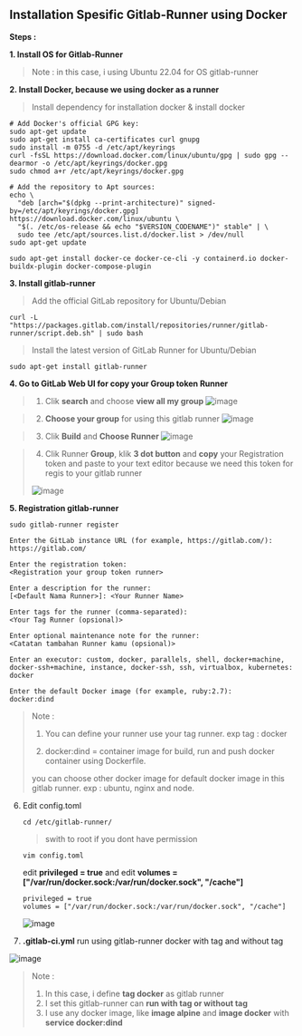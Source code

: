 ## Installation Spesific Gitlab-Runner using Docker

**Steps :**

**1. Install OS for Gitlab-Runner**

> Note : in this case, i using Ubuntu 22.04 for OS gitlab-runner


**2. Install Docker, because we using docker as a runner**
   
> Install dependency for installation docker & install docker
```
# Add Docker's official GPG key:
sudo apt-get update
sudo apt-get install ca-certificates curl gnupg
sudo install -m 0755 -d /etc/apt/keyrings
curl -fsSL https://download.docker.com/linux/ubuntu/gpg | sudo gpg --dearmor -o /etc/apt/keyrings/docker.gpg
sudo chmod a+r /etc/apt/keyrings/docker.gpg
```

```
# Add the repository to Apt sources:
echo \
  "deb [arch="$(dpkg --print-architecture)" signed-by=/etc/apt/keyrings/docker.gpg] https://download.docker.com/linux/ubuntu \
  "$(. /etc/os-release && echo "$VERSION_CODENAME")" stable" | \
  sudo tee /etc/apt/sources.list.d/docker.list > /dev/null
sudo apt-get update
```

```
sudo apt-get install docker-ce docker-ce-cli -y containerd.io docker-buildx-plugin docker-compose-plugin
```


**3. Install gitlab-runner**

> Add the official GitLab repository for Ubuntu/Debian
   
```
curl -L "https://packages.gitlab.com/install/repositories/runner/gitlab-runner/script.deb.sh" | sudo bash
```
> Install the latest version of GitLab Runner for Ubuntu/Debian
   
```
sudo apt-get install gitlab-runner
```

**4. Go to GitLab Web UI for copy your Group token Runner**
> 1. Clik **search** and choose **view all my group**
> ![image](https://github.com/fakhriyfasya/documentation/assets/67684999/e57f5ab0-763d-4706-8060-3e5495e923be)

> 2. **Choose your group** for using this gitlab runner
> ![image](https://github.com/fakhriyfasya/documentation/assets/67684999/f6f031f2-9b94-4abd-9086-c8564ec56df1)

> 3. Clik **Build** and **Choose Runner**
> ![image](https://github.com/fakhriyfasya/documentation/assets/67684999/419819a1-7a76-4e60-9876-f0fd41ac12b5)

> 4. Clik Runner **Group**, klik **3 dot button** and **copy** your Registration token and paste to your text editor because we need this token for regis to your gitlab runner
> 
> ![image](https://github.com/fakhriyfasya/documentation/assets/67684999/b083f417-b587-4f54-aa9f-cf603262bb9c)

   
**5. Registration gitlab-runner**
   
``` 
sudo gitlab-runner register
```

```
Enter the GitLab instance URL (for example, https://gitlab.com/):
https://gitlab.com/

Enter the registration token:
<Registration your group token runner>

Enter a description for the runner:
[<Default Nama Runner>]: <Your Runner Name>

Enter tags for the runner (comma-separated):
<Your Tag Runner (opsional)>

Enter optional maintenance note for the runner:
<Catatan tambahan Runner kamu (opsional)>

Enter an executor: custom, docker, parallels, shell, docker+machine, docker-ssh+machine, instance, docker-ssh, ssh, virtualbox, kubernetes:
docker

Enter the default Docker image (for example, ruby:2.7):
docker:dind 
```

> Note :
> 1. You can define your runner use your tag runner. exp tag : docker
>    
> 2. docker:dind = container image for build, run and push docker container using Dockerfile.
> 
> you can choose other docker image for default docker image in this gitlab runner. exp : ubuntu, nginx and node.

6. Edit config.toml
   
   ```
   cd /etc/gitlab-runner/
   ```
   > swith to root if you dont have permission

   ```
   vim config.toml
   ```

   edit **privileged = true** and edit **volumes = ["/var/run/docker.sock:/var/run/docker.sock", "/cache"]**

   ```
   privileged = true
   volumes = ["/var/run/docker.sock:/var/run/docker.sock", "/cache"]
   ```

   ![image](https://github.com/fakhriyfasya/documentation/assets/67684999/8f2ac8ea-ef82-41ab-a915-169b58312454)


7. **.gitlab-ci.yml** run using gitlab-runner docker with tag and without tag

![image](https://github.com/fakhriyfasya/documentation/assets/67684999/a816b630-72eb-4abf-8528-6feabe72f917)

> Note :
> 1. In this case, i define **tag docker** as gitlab runner
> 2. I set this gitlab-runner can **run with tag or without tag**
> 3. I use any docker image, like **image alpine** and **image docker** with **service docker:dind**
